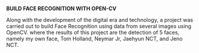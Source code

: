 **BUILD FACE RECOGNITION WITH OPEN-CV**

Along with the development of the digital era and technology, a project was carried out to build Face Recognition using data from several images using OpenCV. where the results of this project are the detection of 5 faces, namely my own face, Tom Holland, Neymar Jr, Jaehyun NCT, and Jeno NCT.
